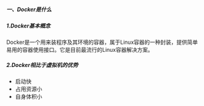 ##### 一、Docker是什么

##### 1.Docker基本概念

Docker是一个用来装程序及其环境的容器，属于Linux容器的一种封装，提供简单易用的容器使用接口。它是目前最流行的Linux容器解决方案。

##### 2.Docker相比于虚拟机的优势

* 启动快
* 占用资源小
* 自身体积小